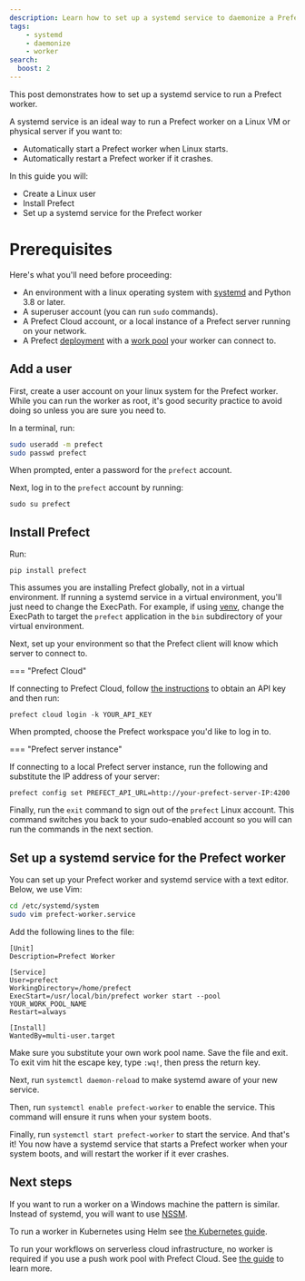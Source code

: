 ```yaml
---
description: Learn how to set up a systemd service to daemonize a Prefect worker
tags:
    - systemd
    - daemonize
    - worker
search:
  boost: 2
---
```



This post demonstrates how to set up a systemd service to run a Prefect worker.

A systemd service is an ideal way to run a Prefect worker on a Linux VM or physical server if you want to:

* Automatically start a Prefect worker when Linux starts.
* Automatically restart a Prefect worker if it crashes.

In this guide you will:

* Create a Linux user
* Install Prefect
* Set up a systemd service for the Prefect worker

# Prerequisites

Here's what you'll need before proceeding:

* An environment with a linux operating system with [systemd](https://systemd.io/) and Python 3.8 or later.
* A superuser account (you can run `sudo` commands).
* A Prefect Cloud account, or a local instance of a Prefect server running on your network.
* A Prefect [deployment](/concepts/deployments/) with a [work pool](/concepts/work-pools/) your worker can connect to.

## Add a user

First, create a user account on your linux system for the Prefect worker.
While you can run the worker as root, it's good security practice to avoid doing so unless you are sure you need to.

In a terminal, run:

```bash
sudo useradd -m prefect
sudo passwd prefect
```

When prompted, enter a password for the `prefect` account.

Next, log in to the `prefect` account by running:

```
sudo su prefect
```

## Install Prefect

Run:

```
pip install prefect
```

This assumes you are installing Prefect globally, not in a virtual environment.
If running a systemd service in a virtual environment, you'll just need to change the ExecPath.
For example, if using [venv](https://docs.python.org/3/library/venv.html), change the ExecPath to target the `prefect` application in the `bin` subdirectory of your virtual environment.

Next, set up your environment so that the Prefect client will know which server to connect to.

=== "Prefect Cloud"

If connecting to Prefect Cloud, follow [the instructions](https://docs.prefect.io/ui/cloud-getting-started/#create-an-api-key) to obtain an API key and then run:

```
prefect cloud login -k YOUR_API_KEY
```

When prompted, choose the Prefect workspace you'd like to log in to.

=== "Prefect server instance"

If connecting to a local Prefect server instance, run the following and substitute the IP address of your server:

```
prefect config set PREFECT_API_URL=http://your-prefect-server-IP:4200
```

Finally, run the `exit` command to sign out of the `prefect` Linux account.
This command switches you back to your sudo-enabled account so you will can run the commands in the next section.

## Set up a systemd service for the Prefect worker

You can set up your Prefect worker and systemd service with a text editor. Below, we use Vim:

```bash
cd /etc/systemd/system
sudo vim prefect-worker.service
```

Add the following lines to the file:

```
[Unit]
Description=Prefect Worker

[Service]
User=prefect
WorkingDirectory=/home/prefect
ExecStart=/usr/local/bin/prefect worker start --pool YOUR_WORK_POOL_NAME
Restart=always

[Install]
WantedBy=multi-user.target

```

Make sure you substitute your own work pool name.
Save the file and exit.
To exit vim hit the escape key, type `:wq!`, then press the return key.

Next, run `systemctl daemon-reload` to make systemd aware of your new service.

Then, run `systemctl enable prefect-worker` to enable the service.
This command will ensure it runs when your system boots.

Finally, run `systemctl start prefect-worker` to start the service.
And that's it! You now have a systemd service that starts a Prefect worker when your system boots, and will restart the worker if it ever crashes.

## Next steps

If you want to run a worker on a Windows machine the pattern is similar.
Instead of systemd, you will want to use [NSSM](https://nssm.cc/).

To run a worker in Kubernetes using Helm see [the Kubernetes guide](/guides/deployment/kubernetes/#deploy-a-worker-using-helm).

To run your workflows on serverless cloud infrastructure, no worker is required if you use a push work pool with Prefect Cloud. See [the guide](/guides/deployment/push-work-pools/) to learn more.
